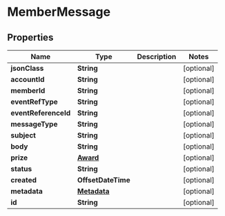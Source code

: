 

# MemberMessage


## Properties

Name | Type | Description | Notes
------------ | ------------- | ------------- | -------------
**jsonClass** | **String** |  |  [optional]
**accountId** | **String** |  |  [optional]
**memberId** | **String** |  |  [optional]
**eventRefType** | **String** |  |  [optional]
**eventReferenceId** | **String** |  |  [optional]
**messageType** | **String** |  |  [optional]
**subject** | **String** |  |  [optional]
**body** | **String** |  |  [optional]
**prize** | [**Award**](Award.md) |  |  [optional]
**status** | **String** |  |  [optional]
**created** | **OffsetDateTime** |  |  [optional]
**metadata** | [**Metadata**](Metadata.md) |  |  [optional]
**id** | **String** |  |  [optional]



